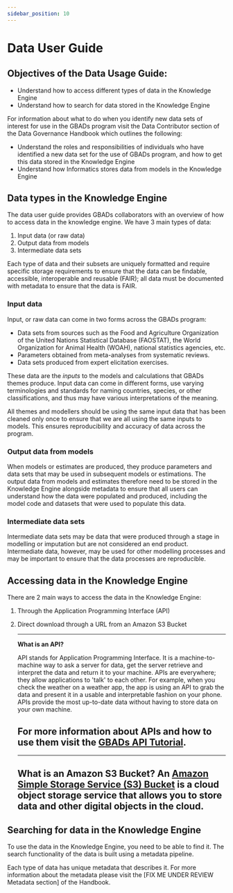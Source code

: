 ```yaml
---
sidebar_position: 10
---
```


# Data User Guide	

## Objectives of the Data Usage Guide: 

* Understand how to access different types of data in the Knowledge Engine 
* Understand how to search for data stored in the Knowledge Engine

For information about what to do when you identify new data sets of interest for use in the GBADs program visit the Data Contributor section of the Data Governance Handbook which outlines the following: 

* Understand the roles and responsibilities of individuals who have identified a new data set for the use of GBADs program, and how to get this data stored in the Knowledge Engine 
* Understand how Informatics stores data from models in the Knowledge Engine 

## Data types in the Knowledge Engine 

The data user guide provides GBADs collaborators with an overview of how to access data in the knowledge engine. We have 3 main types of data: 

1. Input data (or raw data)
2. Output data from models 
3. Intermediate data sets 

Each type of data and their subsets are uniquely formatted and require specific storage requirements to ensure that the data can be findable, accessible, interoperable and reusable (FAIR); all data must be documented with metadata to ensure that the data is FAIR.

### Input data

Input, or raw data can come in two forms across the GBADs program: 

* Data sets from sources such  as the Food and Agriculture Organization of the United Nations Statistical Database (FAOSTAT), the World Organization for Animal Health (WOAH), national statistics agencies, etc. 
* Parameters obtained from meta-analyses from systematic reviews. 
* Data sets produced from expert elicitation exercises.

These data are the _inputs_ to the models and calculations that GBADs themes produce. Input data can come in different forms, use varying terminologies and standards for naming countries, species, or other classifications, and thus may have various interpretations of the meaning. 

All themes and modellers should be using the same input data that has been cleaned only once to ensure that we are all using the same inputs to models. This ensures reproducibility and accuracy of data across the program. 

### Output data from models

When models or estimates are produced, they produce parameters and data sets that may be used in subsequent models or estimations. The output data from models and estimates therefore need to be stored in the Knowledge Engine alongside metadata to ensure that all users can understand how the data were populated and produced, including the model code and datasets that were used to populate this data. 

### Intermediate data sets 

Intermediate data sets may be data that were produced through a stage in modelling or imputation but are not considered an end product. Intermediate data, however, may be used for other modelling processes and may be important to ensure that the data processes are reproducible. 

## Accessing data in the Knowledge Engine 

There are 2 main ways to access the data in the Knowledge Engine: 

1. Through the Application Programming Interface (API)
2. Direct download through a URL from an Amazon S3 Bucket 

   ---
   **What is an API?**
   
   API stands for Application Programming Interface. It is a machine-to-machine way to ask a server for data, get the server retrieve and interpret the data and return it to your machine. APIs are everywhere; they allow applications to 'talk' to each other. For example, when you check the weather on a weather app, the app is using an API to grab the data and present it in a usable and interpretable fashion on your phone. APIs provide the most up-to-date data without having to store data on your own machine. 
   
   For more information about APIs and how to use them visit the [GBADs API Tutorial](https://gbadskedoc.org/docs/GBADsAPITutorial).
   --- 

   ---
   **What is an Amazon S3 Bucket?** 
   An [Amazon Simple Storage Service (S3) Bucket](https://docs.aws.amazon.com/AmazonS3/latest/userguide/Welcome.html) is a cloud object storage service that allows you to store data and other digital objects in the cloud. 
   ---

## Searching for data in the Knowledge Engine 

To use the data in the Knowledge Engine, you need to be able to find it. The search functionality of the data is built using a metadata pipeline. 

Each type of data has unique metadata that describes it. For more information about the metadata please visit the [FIX ME UNDER REVIEW Metadata section] of the Handbook. 



<!-- The [GBADs data portal](http://gbadske.org:8050/dash/page-1/) is a prototype dashboard that allows users to access datasets from [FAOSTAT](http://www.fao.org/faostat/en/) and [OIE WAHIS](https://wahis.oie.int/). The prototype allows you to select data of interest, visualize it on bar line graphs, download the data in `.csv` and `.json` format and see the Application Programming Interface (API) call.  -->

<!-- ```{margin}
**What is `.json`?**

[JSON](https://en.wikipedia.org/wiki/JSON) stands for JavaScript Object Notation. JSON is a file format that stores data in a standard structured format, allowing data to be both human and machine readable. JSON data can be read into all programming languages, and can be parsed into `excel`. JSON data is readable and easier to parse than other file formats such as [XML](https://en.wikipedia.org/wiki/XML).

```

````{margin}
```{admonition} We want to hear from you! 
:class: tip

Please note that this page will be updated as we continue to improve our data portal, and gain access to more data sources. We welcome feedback on what you like about the system, what you'd like to see and anything that you think could be more clear! 
```
```` -->

<!-- ```{admonition} Learning Objectives 
* Readers should understand what an API is, how it works, and why GBADs is using APIs
* Readers should understand how to use the GBADs API to get FAOSTAT and OIE WAHIS data 
* Readers should understand how to use the GBADs API to read data into their `R` and `python` programs
``` -->

<!-- ## Getting started with our API -->

<!-- ### What is an API? 

An Application Programming Interface (API) is a machine-to-machine way to ask a server for data, get the server retrieve and interpret the data and return it to your machine. APIs are everywhere; they allow applications to 'talk' to each other. For example, when you check the weather on a weather app, the app is using an API to grab the data and present it in a usable and interpretable fashion on your phone. APIs provide the most up-to-date data without having to store data on your own machine. 

For the data needs of GBADs, APIs work like this: 
1. You/your program requests data through the API call
2. The webserver looks through its internal database for the data that you asked for 
3. The database gives the server the data that you asked for 
4. The data is returned to you/your program

### Your workflow and APIs 

To explain the concept of an API in more depth, we will discuss the common workflow to access data for modelling and where APIs come into play.

**Manual data accrual method**

If you are not using APIs in your current workflow, accessing data likely consists of navigating to a data portal or source, looking through the data catalogue or searching for a data set of your interest and then downloading the data. Each time the data is updated you have to repeat the process, find the data, download it again, import the file into your model and rerun with the updated numbers. While this workflow works, using APIs can eliminate the manual work of going to the website and getting the data everytime you need it. 

When you are interacting with the website to get the data you would like, you are likely indirectly interacting with an API, which is working in the backend to get the data that you've selected and present it back to the webpage. However, you can use an **API call** to request data from the server where the data of interest resides {numref}`APIcall`. 

```{margin}
An **API call** is the way that you ask a server for data. 
```

**Using APIs to get data** 

Instead of manually downloading data from a website each time, you can incorporate API calls into your work flow to request the most up-to-date data from the source. This allows you to rerun code without having to change your code. 

```{figure} /images/API.png
:name: APIcall

Simple breakdown of how an API works. 
``` -->


<!--If you have never used an Application Programming Interface (API) before, don't panic! You're in the right place. Before delving into how to use our API, we'll explain why we think people should adopt API use and what an API even is. 

You might have heard of an API before and thought, what even is an API? Oftentimes, when "API" is Googled you are swamped with technical jargon and buzzwords - or information that is tailored towards software engineers and tech departments. However, APIs are extremely valuable for anyone that actively heads to a website and downloads data from it. Using an API allows you to get your computer to talk to a web server and ask for the data, without going onto that website and downloading this data yourself. For example, right now you might head to The World Bank's data portal by navigating to the website, going through the data catalogue or searching for the data set of your interest and then downloading the data. Certainly, this manual method is a valid way to interact with a webserver and allow you to get the data that you want. But, you don't actually have to interact with a website in this manual way to get the data that you want. APIs allow you to call the website and request the data that you want without having to navigate through a website (or even open your web browser). And, as you will learn, you do not have to have an extensive programming background to use an API! --->

<!--API calls are made using the API's Unique Resource Identifier (URI). Simply put, a URI is something that distinctly distinguishes the API from other APIs. You can think of a URI as anything that identifies something from all other things. For example, your Social Insurance Number is your URI that allows the government to identify you from other citizens. Similarly, you might notice that nobody else has the same email address as you. An email address is also a URI! -->

<!-- 
Once you have this 'API call' you can simply input into the program of your choice and automate your workflows and have access to the data without having to search through data catalogues each time. APIs are built on HTTP protocols, providing another plus: you can use APIs with virtually any programming language including R and Python, which are the most popular among our current users. This means that instead of loading data files into your R or python program each time, you can simply access the API right in your program. An added benefit is that this allows you to rerun your programs without having to download data from your sources each time that source is updated or modified.

Some data sources that GBADs uses such as FAOSTAT and The World Bank have APIs that can be used to get data. However, GBADs is handling the API management by developing an API that can request data from other APIs ({numref}`GBADsAPI`).

```{figure} /images/GBADsAPI.png
:name: GBADsAPI

Overview of GBADs API infrastructure. The GBADs API can communicate with various other open APIs to access data from other data stores, such as FAOSTAT. The GBADs API also allows data to be requested from the GBADs data store. Users can access data from various sources through an API call to GBADs API. 
```

````{margin}
```{admonition} Special Access Data
:class: tip

_Please note that some data is not publicly available, and therefore is not available to all users_. See [the chapter on Data Licenses, Privacy and Security](http://www.gbadske.org/Documentation/DataGovernanceHandbook/dataOwnership.html) for more information about how GBADs handles confidential and sensitive data. 
```
````


### Using the GBADs API

You can check out our more extensive API documentation [FIXME here]. However, this section will show you the basics of using our API to fetch some data. 

We will provide two examples of API calls to the GBADs API. One in Python, and one in R. In both examples we will use the same API call which will give you stock price of chickens in Ethiopia from 2005 and 2018 from the FAO. Our API call for this type of data is: [http://35.183.203.15:8000/gbads/LiveAnimals/?year_start=2005&year_end=2018&element=Stocks&item=Chickens](http://35.183.203.15:8000/gbads/LiveAnimals/?year_start=2005&year_end=2018&element=Stocks&item=Chickens)

```{margin}
You will notice that if you put the API call directly in your browser you will be brought to a page with the data in JSON format. You'll also notice that the API call specifies the category (LiveAnimals), the start and end year, the element, which are the stock prices and the item, Chickens. Currently our portal only supports the retrieval of Ethiopian data as that is the focus of our pilot study.
```

```{note}
We are still developing our metadata API. 
```

In our Python use case you will need three libraries downloaded: `json`, `requests` and `pandas`.  

```{code-cell} ipython3
import json
import requests
import pandas as pd
import seaborn as sns
import matplotlib.pyplot as plt

# Create apiCall
apiCall = "http://15.223.72.239:8000/gbads/LiveAnimals/?year_start=2005&year_end=2018&element=Stocks&item=Chickens"

response = requests.get(apiCall).json()

# Print the response so we can see what we got. 
print(response)
```

In some cases, you may want to convert your response to a `pandas` dataframe, visualize the result, or save the result to a csv file. Below we will demonstrate how you can accomplish each of the following: 

```{code-cell} ipython3
# Create pandas dataframe from api response
response = pd.DataFrame(response)

# What is our result? Print the first 10 rows of the dataframe.
print(response.head(10))
```

Before we go ahead and graph this data, we can use `pandas`  to get a general overview of the data that we got from the api call.

```{code-cell} ipython3
# Which columns do we have? 
print(response.columns)
```

We can also see summaries of the columns: 

```{code-cell} ipython3
response.describe()
```

```{code-cell} ipython3
# Graph time!
response.plot.scatter(x='Year',
	y='Value',
	c='DarkBlue')
```
And for fun, lets visualize a linear relationship through `seaborn`'s linear regression function. The function provides a regression line on a plot with a 95% confidence interval. 

```{code-cell} ipython3

ax = sns.regplot(x="Year", y="Value", data=response)

# Set axis labels 
ax.set(xlabel='Year', ylabel='Number of Live Animals (1000 Heads)')

# Add a title 
plt.title("Number of Live Chickens in Ethiopia")

# Show the result
plt.show(ax)

```

As you can see, with very little work we have gathered the data from the API, converted into a `pandas` dataframe, and plotted a regression. 

We could also plot the data and visualize which points correspond to official data, and which were imputted: 

```{code-cell} python3
# Different colours for the flag descriptions
sns.scatterplot(x="Year", y="Value", hue="Flag Description", data=response)

# Set axis labels 
ax.set(xlabel='Year', ylabel='Number of Live Animals (1000 Heads)')

# Add a title 
plt.title("Number of Live Chickens in Ethiopia")

# Show the result
plt.show(ax)

```


If you are interested in simply gathering the data from the API and saving it as a csv, you can use the code below to do so.

```
import json
import requests
import pandas as pd

# Create apiCall
apiCall = "http://15.223.72.239:8000/gbads/LiveAnimals/?year_start=2005&year_end=2018&element=Stocks&item=Chickens"

response = requests.get(apiCall).json()

# Encoding/decoding dataframe to get it in csv format
response = response.to_json(orient='split')
response = pd.read_json(response,orient='split')

# Name of outfile. Replace this with the path to where you would like to store the file, and the filename. 
outfile = 'path/to/outfile/outfilename.csv'

# Save to outfile using pandas 
response.to_csv(outfile, index=False)
```

Here's our R implementation: 

You will need to make sure that you have the `httr` and `jsonlite` R packages downloaded. 

```
# Uncomment the line below if you don't already have the libraries 
# install.packages(c("httr", "jsonlite"))

# Load in libraries 
library(httr)
library(jsonlite)

# Create API call
apiCall = "http://15.223.72.239:8000/gbads/LiveAnimals/?year_start=2005&year_end=2018&element=Stocks&item=Chickens"

# Send request
response = GET(apiCall)

# See what the response gives us
response

# Create a dataframe from the API response 
data = fromJSON(rawToChar(response$content))

# Check to make sure that worked 
class(data)

# See what the first 5 rows of the data look like 
head(data)
``` -->

<!-- ## Creating a User Profile 

The guide above allows you to access the API, which allows access to open data. In the future, we anticipate private data sources which you will only have access to if you are given permissions. Our system will support the ability to create a verified user log in, which will give you access to the private sources you are granted access to via a personalized portal and API key.  -->

